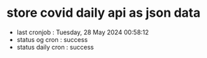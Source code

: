 # store covid daily api as json data

- last cronjob : Tuesday, 28 May 2024 00:58:12
- status og cron : success
- status daily cron : success
      
      